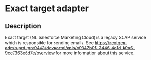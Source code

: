 # Exact target adapter

## Description

Exact target (NL Salesforce Marketing Cloud) is a legacy SOAP service which is responsible for sending emails.
See https://nextgen-admin.prd.rgn:9443/devportal/apis/c9847b95-3446-4a1d-b9a6-9cc7363e6d7e/overview for more information about this service.